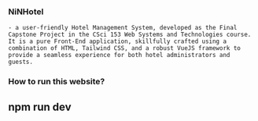 ### NiNHotel
    - a user-friendly Hotel Management System, developed as the Final Capstone Project in the CSci 153 Web Systems and Technologies course. It is a pure Front-End application, skillfully crafted using a combination of HTML, Tailwind CSS, and a robust VueJS framework to provide a seamless experience for both hotel administrators and guests.



### How to run this website?
## npm run dev
